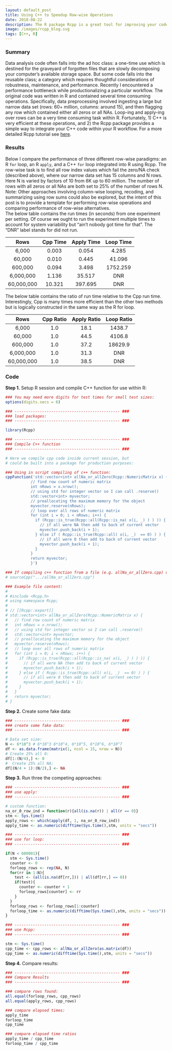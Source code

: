 ```yaml
---
layout: default_post
title: Using C++ to Speedup Row-wise Operations
date: 2018-08-22
description: The R package Rcpp is a great tool for improving your code’s performance.  
image: /images/rcpp_blog.svg
tags: [C++, R]
---
```


<style>
  #test1 {
    width:100%;
  }
  #test2 {
    width:100%;
  }
  table {
    margin: 0 auto; /* or margin: 0 auto 0 auto */
  }
</style>

### Summary
Data analysis code often falls into the ad hoc class: a one-time use which is destined for the graveyard of forgotten files that are slowly decomposing your computer’s available storage space. But some code falls into the reusable class; a category which requires thoughtful considerations of robustness, maintenance, and performance. Recently I encountered a performance bottleneck while productionalizing a particular workflow. The original code was written in R and contained several time consuming operations. Specifically, data preprocessing involved ingesting a large but narrow data set (rows: 60+ million, columns: around 15), and then flagging any row which contained either all zeros or all NAs. Loop-ing and apply-ing over rows can be a very time consuming task within R. Fortunately, 1) C++ is very efficient at these operations, and 2) the Rcpp package provides a simple way to integrate your C++ code within your R workflow. For a more detailed Rcpp tutorial see <a href="http://adv-r.had.co.nz/Rcpp.html">here</a>.
 
### Results
Below I compare the performance of three different row-wise paradigms: an R `for` loop, an R `apply`, and a C++ `for` loop integrated into R using Rcpp. The row-wise task is to find all row index values which fail the zero/NA check (described above), where our narrow data set has 15 columns and N rows. Here N is varied by factors of 10 from 6K up to 60 million. The number of rows with all zeros or all NAs are both set to 25% of the number of rows N. Note: Other approaches involving column-wise looping, recoding, and summarizing using row sums could also be explored, but the intent of this post is to provide a template for performing row-wise operations and comparing performance of row-wise alternatives.   
The below table contains the run times (in seconds) from one experiment per setting. Of course we ought to run the experiment multiple times to account for system variability but “ain’t nobody got time for that”. The “DNR” label stands for did not run. 

<div id="test1">

| Rows                | Cpp Time       |  Apply Time   | Loop Time |
| :-----------------: | :--------------:  | :---------------: | :------------: |
| 6,000                | 0.003             | 0.054              | 4.285          |
| 60,000	| 0.010             | 0.445               | 41.096       |
| 600,000	| 0.094             | 3.498               | 1752.259   |
| 6,000,000        | 1.136             | 35.517             |  DNR           |
| 60,000,000      |10.321            | 397.695           | DNR            |

</div>

The below table contains the ratio of run time relative to the Cpp run time. Interestingly, Cpp is many times more efficient than the other two methods but is logically constructed in the same way as the R for loop. 

<div id="test2">

| Rows                | Cpp Ratio       |  Apply Ratio  | Loop Ratio |
| :----------------: | :--------------: | :---------------: | :------------: |
| 6,000                | 1.0             | 18.1              | 1438.7          |
| 60,000	| 1.0             | 44.5               | 4106.8       |
| 600,000	| 1.0             | 37.2               | 18629.9   |
| 6,000,000        | 1.0             | 31.3             |  DNR           |
| 60,000,000      |1.0              | 38.5             | DNR            |

</div>

### Code     

**Step 1.**  Setup R session and compile C++ function for use within R:

 ```r
### You may need more digits for test times for small test sizes:
options(digits.secs = 6)

### ---------------------------------------------- ###
### load packages:
### ---------------------------------------------- ###

library(Rcpp)

### ---------------------------------------------- ###
### Compile C++ function
### ---------------------------------------------- ###

# Here we compile cpp code inside current session, but 
# could be built into a package for production purposes:

### Using in script compiling of c++ function:
cppFunction('std::vector<int> allNa_or_allZero(Rcpp::NumericMatrix x) {
            // find row count of numeric matrix
            int nRows = x.nrow();
            // using std for integer vector so I can call .reserve()
            std::vector<int> myvector;
            // preallocating the maximum memory for the object
            myvector.reserve(nRows);
            // loop over all rows of numeric matrix
            for (int i = 0; i < nRows; i++) {
              if (Rcpp::is_true(Rcpp::all(Rcpp::is_na( x(i, _) ) ) )) {
                // if all were NA then add to back of current vector
                myvector.push_back(i + 1);
              } else if ( Rcpp::is_true(Rcpp::all( x(i, _)  == 0) ) ) {
                // if all were 0 then add to back of current vector
                myvector.push_back(i + 1);
              }
            }
            return myvector;
            }')

### If compiling c++ function from a file (e.g. allNa_or_allZero.cpp) use:
# sourceCpp(".../allNa_or_allZero.cpp")

### Example file content:
#
# #include <Rcpp.h>
# using namespace Rcpp;
# 
# // [[Rcpp::export]]
# std::vector<int> allNa_or_allZero(Rcpp::NumericMatrix x) {
#   // find row count of numeric matrix
#   int nRows = x.nrow();
#   // using std for integer vector so I can call .reserve()
#   std::vector<int> myvector;
#   // preallocating the maximum memory for the object
#   myvector.reserve(nRows);
#   // loop over all rows of numeric matrix
#   for (int i = 0; i < nRows; i++) {
#     if (Rcpp::is_true(Rcpp::all(Rcpp::is_na( x(i, _) ) ) )) {
#       // if all were NA then add to back of current vector
#       myvector.push_back(i + 1);
#     } else if ( Rcpp::is_true(Rcpp::all( x(i, _)  == 0) ) ) {
#       // if all were 0 then add to back of current vector
#       myvector.push_back(i + 1);
#     }
#   }
#   return myvector;
# }
```

**Step 2.** Create some fake data:

```r
### ---------------------------------------------- ###
### create some fake data:
### ---------------------------------------------- ###

# Data set size:
N <- 6*10^3 # 6*10^3 6*10^4, 6*10^5, 6*10^6, 6*10^7  
df <- as.data.frame(matrix(1, ncol = 15, nrow = N))
# Create 25% all 0:
df[1:(N/4),] <- 0
#  Create 25% all NA:
df[(N/4 + 1):(N/2),] <- NA
``` 

**Step 3.** Run three the competing approaches:

```r
### ---------------------------------------------- ###
### use apply:
### ---------------------------------------------- ###

# custom function:
na_or_0_row_ind = function(r){all(is.na(r)) | all(r == 0)}
stm <- Sys.time()
apply_rows <- which(apply(df, 1, na_or_0_row_ind))
apply_time <- as.numeric(difftime(Sys.time(),stm, units = "secs"))

### ---------------------------------------------- ###
### use for loop:
### ---------------------------------------------- ###

if(N < 600001){
  stm <- Sys.time()
  counter <- 0
  forloop_rows <- rep(NA, N)
  for(rr in 1:N){
    test <- (all(is.na(df[rr,])) | all(df[rr,] == 0))
    if(test){
      counter <- counter + 1
      forloop_rows[counter] <- rr
    }
  }
  forloop_rows <- forloop_rows[1:counter]
  forloop_time <- as.numeric(difftime(Sys.time(),stm, units = "secs"))
}

### ---------------------------------------------- ###
### use Rcpp:
### ---------------------------------------------- ###

stm <- Sys.time()
cpp_time <- cpp_rows <- allNa_or_allZero(as.matrix(df))
cpp_time <- as.numeric(difftime(Sys.time(),stm, units = "secs"))
``` 

**Step 4.** Compare results:

```r
### ---------------------------------------------- ###
### Compare Results
### ---------------------------------------------- ###

### compare rows found:
all.equal(forloop_rows, cpp_rows)
all.equal(apply_rows, cpp_rows)

### compare elapsed times:
apply_time
forloop_time
cpp_time

### compare elapsed time ratios
apply_time / cpp_time
forloop_time / cpp_time
```
